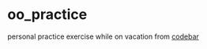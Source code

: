 # oo_practice
personal practice exercise while on vacation from [codebar](http://tutorials.codebar.io/ruby/lesson4/tutorial.html)

